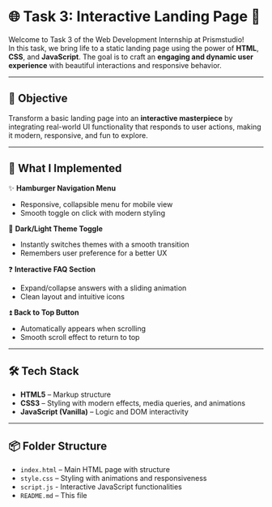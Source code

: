 # 🌐 Task 3: Interactive Landing Page 🚀

Welcome to Task 3 of the Web Development Internship at Prismstudio!  
In this task, we bring life to a static landing page using the power of **HTML**, **CSS**, and **JavaScript**. The goal is to craft an **engaging and dynamic user experience** with beautiful interactions and responsive behavior.

---

## 🎯 Objective

Transform a basic landing page into an **interactive masterpiece** by integrating real-world UI functionality that responds to user actions, making it modern, responsive, and fun to explore.

---

## 🧩 What I Implemented

✨ **Hamburger Navigation Menu**  
- Responsive, collapsible menu for mobile view  
- Smooth toggle on click with modern styling  

🌙 **Dark/Light Theme Toggle**  
- Instantly switches themes with a smooth transition  
- Remembers user preference for a better UX  

❓ **Interactive FAQ Section**  
- Expand/collapse answers with a sliding animation  
- Clean layout and intuitive icons  

⏫ **Back to Top Button**  
- Automatically appears when scrolling  
- Smooth scroll effect to return to top

---

## 🛠️ Tech Stack

- **HTML5** – Markup structure  
- **CSS3** – Styling with modern effects, media queries, and animations  
- **JavaScript (Vanilla)** – Logic and DOM interactivity

---

## 📦 Folder Structure

- `index.html` – Main HTML page with structure
- `style.css` – Styling with animations and responsiveness
- `script.js` - Interactive JavaScript functionalities 
- `README.md` – This file 